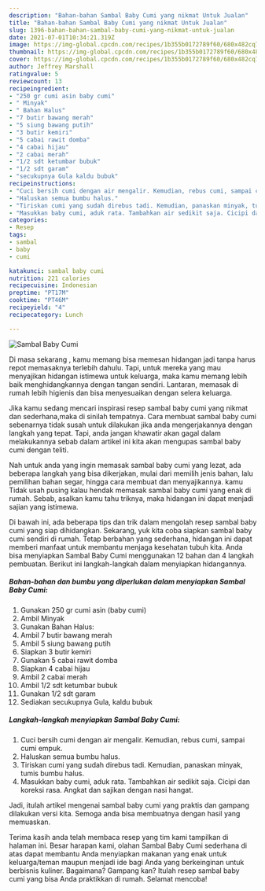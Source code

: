 ```yaml
---
description: "Bahan-bahan Sambal Baby Cumi yang nikmat Untuk Jualan"
title: "Bahan-bahan Sambal Baby Cumi yang nikmat Untuk Jualan"
slug: 1396-bahan-bahan-sambal-baby-cumi-yang-nikmat-untuk-jualan
date: 2021-07-01T10:34:21.319Z
image: https://img-global.cpcdn.com/recipes/1b355b0172789f60/680x482cq70/sambal-baby-cumi-foto-resep-utama.jpg
thumbnail: https://img-global.cpcdn.com/recipes/1b355b0172789f60/680x482cq70/sambal-baby-cumi-foto-resep-utama.jpg
cover: https://img-global.cpcdn.com/recipes/1b355b0172789f60/680x482cq70/sambal-baby-cumi-foto-resep-utama.jpg
author: Jeffrey Marshall
ratingvalue: 5
reviewcount: 13
recipeingredient:
- "250 gr cumi asin baby cumi"
- " Minyak"
- " Bahan Halus"
- "7 butir bawang merah"
- "5 siung bawang putih"
- "3 butir kemiri"
- "5 cabai rawit domba"
- "4 cabai hijau"
- "2 cabai merah"
- "1/2 sdt ketumbar bubuk"
- "1/2 sdt garam"
- "secukupnya Gula kaldu bubuk"
recipeinstructions:
- "Cuci bersih cumi dengan air mengalir. Kemudian, rebus cumi, sampai cumi empuk."
- "Haluskan semua bumbu halus."
- "Tiriskan cumi yang sudah direbus tadi. Kemudian, panaskan minyak, tumis bumbu halus."
- "Masukkan baby cumi, aduk rata. Tambahkan air sedikit saja. Cicipi dan koreksi rasa. Angkat dan sajikan dengan nasi hangat."
categories:
- Resep
tags:
- sambal
- baby
- cumi

katakunci: sambal baby cumi 
nutrition: 221 calories
recipecuisine: Indonesian
preptime: "PT17M"
cooktime: "PT46M"
recipeyield: "4"
recipecategory: Lunch

---
```



![Sambal Baby Cumi](https://img-global.cpcdn.com/recipes/1b355b0172789f60/680x482cq70/sambal-baby-cumi-foto-resep-utama.jpg)

Di masa  sekarang , kamu memang bisa memesan hidangan jadi tanpa harus repot memasaknya terlebih dahulu. Tapi, untuk mereka yang mau menyajikan hidangan istimewa untuk keluarga, maka kamu memang lebih baik menghidangkannya dengan tangan sendiri. Lantaran, memasak di rumah lebih higienis dan bisa menyesuaikan dengan selera keluarga.

Jika kamu sedang mencari inspirasi resep sambal baby cumi yang nikmat dan sederhana,maka di sinilah tempatnya. Cara membuat sambal baby cumi  sebenarnya tidak susah untuk dilakukan jika anda mengerjakannya dengan langkah yang tepat. Tapi, anda jangan khawatir akan gagal dalam melakukannya 
sebab dalam artikel ini kita akan mengupas sambal baby cumi dengan teliti.  



Nah untuk anda yang ingin memasak sambal baby cumi yang lezat, ada beberapa langkah yang bisa dikerjakan, mulai dari memilih jenis bahan, lalu pemilihan bahan segar, hingga cara membuat dan menyajikannya. kamu Tidak usah pusing kalau hendak memasak sambal baby cumi yang enak di rumah. Sebab, asalkan kamu  tahu triknya, maka hidangan ini dapat menjadi sajian yang istimewa.

Di bawah ini, ada beberapa tips dan trik dalam mengolah resep sambal baby cumi yang siap dihidangkan. Sekarang, yuk kita coba siapkan sambal baby cumi sendiri di rumah. Tetap berbahan yang sederhana, hidangan ini dapat memberi manfaat untuk membantu menjaga kesehatan tubuh kita. Anda bisa menyiapkan Sambal Baby Cumi menggunakan 12 bahan dan 4 langkah pembuatan. Berikut ini langkah-langkah dalam menyiapkan hidangannya.

<!--inarticleads1-->

##### Bahan-bahan dan bumbu yang diperlukan dalam menyiapkan Sambal Baby Cumi:

1. Gunakan 250 gr cumi asin (baby cumi)
1. Ambil  Minyak
1. Gunakan  Bahan Halus:
1. Ambil 7 butir bawang merah
1. Ambil 5 siung bawang putih
1. Siapkan 3 butir kemiri
1. Gunakan 5 cabai rawit domba
1. Siapkan 4 cabai hijau
1. Ambil 2 cabai merah
1. Ambil 1/2 sdt ketumbar bubuk
1. Gunakan 1/2 sdt garam
1. Sediakan secukupnya Gula, kaldu bubuk




<!--inarticleads2-->

##### Langkah-langkah menyiapkan Sambal Baby Cumi:

1. Cuci bersih cumi dengan air mengalir. Kemudian, rebus cumi, sampai cumi empuk.
1. Haluskan semua bumbu halus.
1. Tiriskan cumi yang sudah direbus tadi. Kemudian, panaskan minyak, tumis bumbu halus.
1. Masukkan baby cumi, aduk rata. Tambahkan air sedikit saja. Cicipi dan koreksi rasa. Angkat dan sajikan dengan nasi hangat.




Jadi, itulah artikel mengenai  sambal baby cumi  yang praktis dan gampang dilakukan versi kita. Semoga anda bisa membuatnya dengan hasil yang memuaskan. 

Terima kasih anda telah membaca resep yang tim kami tampilkan di halaman ini. Besar harapan kami, olahan  Sambal Baby Cumi sederhana di atas dapat membantu Anda menyiapkan makanan yang enak untuk keluarga/teman maupun menjadi ide bagi Anda yang berkeinginan untuk berbisnis kuliner. Bagaimana? Gampang kan? Itulah resep sambal baby cumi yang bisa Anda praktikkan di rumah. Selamat mencoba!

